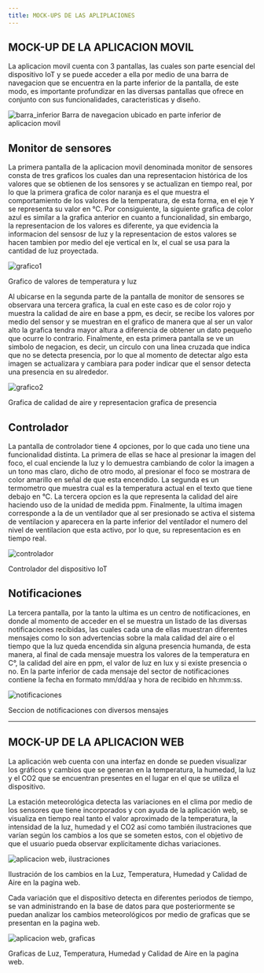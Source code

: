 ```yaml
---
title: MOCK-UPS DE LAS APLIPLACIONES
---
```


## MOCK-UP DE LA APLICACION MOVIL

La aplicacion movil cuenta con 3 pantallas, las cuales son parte esencial del dispositivo IoT y se puede acceder a ella por medio de una barra de navegacion que se encuentra en la parte inferior de la pantalla, de este modo, es importante profundizar en las diversas pantallas que ofrece en conjunto con sus funcionalidades, caracteristicas y diseño.

![barra_inferior](images/barra_inferior.jpeg)
Barra de navegacion ubicado en parte inferior de aplicacion movil


## Monitor de sensores
La primera pantalla de la aplicacion movil denominada monitor de sensores consta de tres graficos los cuales dan una representacion histórica de los valores que se obtienen de los sensores y se actualizan en tiempo real, por lo que la primera grafica de color naranja es el que muestra el comportamiento de los valores de la temperatura, de esta forma, en el eje Y se representa su valor en °C. Por consiguiente, la siguiente grafica de color azul es similar a la grafica anterior en cuanto a funcionalidad, sin embargo, la representacion de los valores es diferente, ya que evidencia la informacion del sensosr de luz y la representacion de estos valores se hacen tambien por medio del eje vertical en lx, el cual se usa para la cantidad de luz proyectada.

![grafico1](images/monitor_sensores.jpeg)

Grafico de valores de temperatura y luz


Al ubicarse en la segunda parte de la pantalla de monitor de sensores se observara una tercera grafica, la cual en este caso es de color rojo y muestra la calidad de aire en base a ppm, es decir, se recibe los valores por medio del sensor y se muestran en el grafico de manera que al ser un valor alto la grafica tendra mayor altura a diferencia de obtener un dato pequeño que ocurre lo contrario. Finalmente, en esta primera pantalla se ve un simbolo de negacion, es decir, un circulo con una linea cruzada que indica que no se detecta presencia, por lo que al momento de detectar algo esta imagen se actualizara y cambiara para poder indicar que el sensor detecta una presencia en su alrededor.

![grafico2](images/monitor_sensores2.jpeg)  

Grafica de calidad de aire y representacion grafica de presencia


## Controlador
La pantalla de controlador tiene 4 opciones, por lo que cada uno tiene una funcionalidad distinta. La primera de ellas se hace al presionar la imagen del foco, el cual enciende la luz y lo demuestra cambiando de color la imagen a un tono mas claro, dicho de otro modo, al presionar el foco se mostrara de color amarillo en señal de que esta encendido. La segunda es un termometro que muestra cual es la temperatura actual en el texto que tiene debajo en °C. La tercera opcion es la que representa la calidad del aire haciendo uso de la unidad de medida ppm. Finalmente, la ultima imagen corresponde a la de un ventilador que al ser presionado se activa el sistema de ventilacion y aparecera en la parte inferior del ventilador el numero del nivel de ventilacion que esta activo, por lo que, su representacion es en tiempo real.

![controlador](images/controlador.jpeg)  

Controlador del dispositivo IoT


## Notificaciones

La tercera pantalla, por la tanto la ultima es un centro de notificaciones, en donde al momento de acceder en el se muestra un listado de las diversas notificaciones recibidas, las cuales cada una de ellas muestran diferentes mensajes como lo son advertencias sobre la mala calidad del aire o el tiempo que la luz queda encendida sin alguna presencia humanda, de esta manera, al final de cada mensaje muestra los valores de la temperatura en C°, la calidad del aire en ppm, el valor de luz en lux y si existe presencia o no. En la parte inferior de cada mensaje del sector de notificaciones contiene la fecha en formato mm/dd/aa y hora de recibido en hh:mm:ss.


![notificaciones](images/notificaciones.jpeg)

Seccion de notificaciones con diversos mensajes
___


## MOCK-UP DE LA APLICACION WEB

La aplicación web cuenta con una interfaz en donde se pueden visualizar los gráficos y cambios que se generan en la temperatura, la humedad, la luz y el CO2 que se encuentran presentes en el lugar en el que se utiliza el dispositivo.


La estación meteorológica detecta las variaciones en el clima por medio de los sensores que tiene incorporados y con ayuda de la aplicación web, se visualiza en tiempo real tanto el valor aproximado de la temperatura, la intensidad de la luz, humedad y el CO2 así como también ilustraciones que varían según los cambios a los que se someten estos, con el objetivo de que el usuario pueda observar explícitamente dichas variaciones.  

![aplicacion web, ilustraciones](images/aplicacion_web_ilus.jpg)

Ilustración de los cambios en la Luz, Temperatura, Humedad y Calidad de Aire en la pagina web. 

Cada variación que el dispositivo detecta en diferentes periodos de tiempo, se van administrando en la base de datos para que posteriormente se puedan analizar los cambios meteorológicos por medio de graficas que se presentan en la pagina web.  

![aplicacion web, graficas](images/aplicacion_web.jpg)

Graficas de Luz, Temperatura, Humedad y Calidad de Aire en la pagina web. 